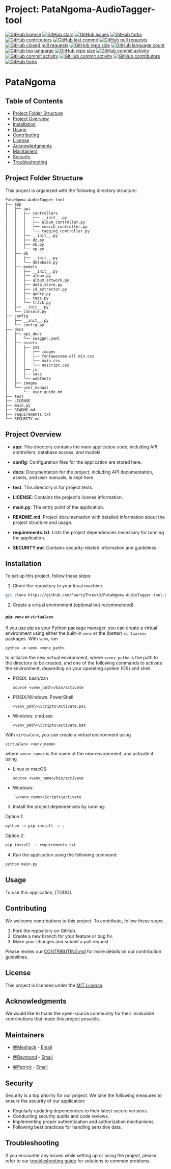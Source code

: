 # Project: PataNgoma-AudioTagger-tool

[![GitHub license](https://img.shields.io/github/license/FourtyThree43/PataNgoma-AudioTagger-tool)]()
[![GitHub stars](https://img.shields.io/github/stars/FourtyThree43/PataNgoma-AudioTagger-tool)]()
[![GitHub issues](https://img.shields.io/github/issues/FourtyThree43/PataNgoma-AudioTagger-tool)]()
[![GitHub forks](https://img.shields.io/github/forks/FourtyThree43/PataNgoma-AudioTagger-tool)]()
[![GitHub contributors](https://img.shields.io/github/contributors/FourtyThree43/PataNgoma-AudioTagger-tool)]()
[![GitHub last commit](https://img.shields.io/github/last-commit/FourtyThree43/PataNgoma-AudioTagger-tool)]()
[![GitHub pull requests](https://img.shields.io/github/issues-pr/FourtyThree43/PataNgoma-AudioTagger-tool)]()
[![GitHub closed pull requests](https://img.shields.io/github/issues-pr-closed/FourtyThree43/PataNgoma-AudioTagger-tool)]()
[![GitHub repo size](https://img.shields.io/github/repo-size/FourtyThree43/PataNgoma-AudioTagger-tool)]()
[![GitHub language count](https://img.shields.io/github/languages/count/FourtyThree43/PataNgoma-AudioTagger-tool)]()
[![GitHub top language](https://img.shields.io/github/languages/top/FourtyThree43/PataNgoma-AudioTagger-tool)]()
[![GitHub repo size](https://img.shields.io/github/repo-size/FourtyThree43/PataNgoma-AudioTagger-tool)]()
[![GitHub commit activity](https://img.shields.io/github/commit-activity/m/FourtyThree43/PataNgoma-AudioTagger-tool)]()
[![GitHub commit activity](https://img.shields.io/github/commit-activity/y/FourtyThree43/PataNgoma-AudioTagger-tool)]()
[![GitHub commit activity](https://img.shields.io/github/commit-activity/w/FourtyThree43/PataNgoma-AudioTagger-tool)]()
[![GitHub contributors](https://img.shields.io/github/contributors/FourtyThree43/PataNgoma-AudioTagger-tool)]()
[![GitHub forks](https://img.shields.io/github/forks/FourtyThree43/PataNgoma-AudioTagger-tool)]()


# PataNgoma

## Table of Contents
- [Project Folder Structure](#project-folder-structure)
- [Project Overview](#project-overview)
- [Installation](#installation)
- [Usage](#usage)
- [Contributing](#contributing)
- [License](#license)
- [Acknowledgments](#acknowledgments)
- [Maintainers](#maintainers)
- [Security](#security)
- [Troubleshooting](#troubleshooting)

## Project Folder Structure

This project is organized with the following directory structure:

```
PataNgoma-AudioTagger-tool
├── app
│   ├── api
│   │   ├── controllers
│   │   │   ├── __init__.py
│   │   │   ├── album_controller.py
│   │   │   ├── search_controller.py
│   │   │   └── tagging_controller.py
│   │   ├── __init__.py
│   │   ├── dz.py
│   │   ├── mb.py
│   │   └── sp.py
│   ├── db
│   │   ├── __init__.py
│   │   └── database.py
│   ├── models
│   │   ├── __init__.py
│   │   ├── album.py
│   │   ├── album_artwork.py
│   │   ├── data_store.py
│   │   ├── id_extractor.py
│   │   ├── query.py
│   │   ├── tags.py
│   │   └── track.py
│   ├── __init__.py
│   └── console.py
├── config
│   ├── __init__.py
│   └── config.py
├── docs
│   ├── api_docs
│   │   └── swagger.yaml
│   ├── assets
│   │   ├── css
│   │   │   ├── images
│   │   │   ├── fontawesome-all.min.css
│   │   │   ├── main.css
│   │   │   └── noscript.css
│   │   ├── js
│   │   ├── sass
│   │   └── webfonts
│   ├── images
│   └── user_manual
│       └── user_guide.md
├── test
├── LICENSE
├── main.py
├── README.md
├── requirements.txt
└── SECURITY.md
```

## Project Overview

- **app**: This directory contains the main application code, including API controllers, database access, and models.

- **config**: Configuration files for the application are stored here.

- **docs**: Documentation for the project, including API documentation, assets, and user manuals, is kept here.

- **test**: This directory is for project tests.

- **LICENSE**: Contains the project's license information.

- **main.py**: The entry point of the application.

- **README.md**: Project documentation with detailed information about the project structure and usage.

- **requirements.txt**: Lists the project dependencies necessary for running the application.

- **SECURITY.md**: Contains security-related information and guidelines.

## Installation

To set up this project, follow these steps:

1. Clone the repository to your local machine.

```bash
git clone https://github.com/FourtyThree43/PataNgoma-AudioTagger-tool.git
```

2. Create a virtual environment (optional but recommended).

#### pip: `venv` or `virtualenv`

If you use pip as your Python package manager, you can create a virtual 
environment using either the built-in `venv` or the (better) `virtualenv`
packages. With `venv`, run

    python -m venv <venv_path>

to initialize the new virtual environment, where `<venv_path>` is the 
path to the directory to be created, and one of the following commands 
to activate the environment, depending on your operating system (OS) and 
shell:

* POSIX: bash/zsh

      source <venv_path>/bin/activate

* POSIX/Windows: PowerShell

      <venv_path>\Scripts\Activate.ps1

* Windows: cmd.exe

      <venv_path>\Scripts\activate.bat

With `virtualenv`, you can create a virtual environment using

    virtualenv <venv_name>

where `<venv_name>` is the name of the new environment, and activate it 
using

* Linux or macOS:

      source <venv_name>/bin/activate

* Windows: 

      .\<venv_name>\Scripts\activate


3. Install the project dependencies by running:

Option 1:

```bash
python -m pip install -e .
```

Option 2:

```bash
pip install -r requirements.txt
```

4. Run the application using the following command:

```bash
python main.py
```

## Usage

To use this application, [TODO].

## Contributing

We welcome contributions to this project. To contribute, follow these steps:

1. Fork the repository on GitHub.
2. Create a new branch for your feature or bug fix.
3. Make your changes and submit a pull request.

Please review our [CONTRIBUTING.md](CONTRIBUTING.md) for more details on our contribution guidelines.

## License

This project is licensed under the [MIT License](LICENSE).

## Acknowledgments

We would like to thank the open-source community for their invaluable contributions that made this project possible.

## Maintainers

- [@Meshack](https://github.com/FourtyThree43/) - [Email](mailto:FourtyThree43@example.com)

- [@Raymond](https://github.com/Kemboiray/) - [Email](mailto:Kemboiray@example.com)

- [@Patrick](https://github.com/Patrick-052/) - [Email](mailto:Patrick-052@example.com)

## Security

Security is a top priority for our project. We take the following measures to ensure the security of our application:

- Regularly updating dependencies to their latest secure versions.
- Conducting security audits and code reviews.
- Implementing proper authentication and authorization mechanisms.
- Following best practices for handling sensitive data.

## Troubleshooting

If you encounter any issues while setting up or using the project, please refer to our [troubleshooting guide](docs/troubleshooting.md) for solutions to common problems.
